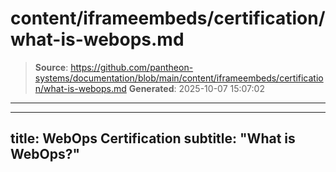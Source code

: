 # content/iframeembeds/certification/what-is-webops.md

> **Source**: https://github.com/pantheon-systems/documentation/blob/main/content/iframeembeds/certification/what-is-webops.md
> **Generated**: 2025-10-07 15:07:02

---

---
title: WebOps Certification
subtitle: "What is WebOps?"
---

<Partial file="certification-guide/what-is-webops.md" />
